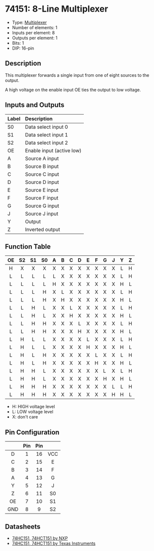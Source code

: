 # 74151: 8-Line Multiplexer

- Type: [Multiplexer](encoders_decoders.md)
- Number of elements: 1
- Inputs per element: 8
- Outputs per element: 1
- Bits: 1
- DIP: 16-pin

## Description

This multiplexer forwards a single input from one of eight sources to the output.

A high voltage on the enable input OE ties the output to low voltage.

## Inputs and Outputs

| Label | Description               |
|:----- |:------------------------- |
| S0    | Data select input 0       |
| S1    | Data select input 1       |
| S2    | Data select input 2       |
| OE    | Enable input (active low) |
| A     | Source A input            |
| B     | Source B input            |
| C     | Source C input            |
| D     | Source D input            |
| E     | Source E input            |
| F     | Source F input            |
| G     | Source G input            |
| J     | Source J input            |
| Y     | Output                    |
| Z     | Inverted output           |

## Function Table

| OE  | S2  | S1  | S0  | A   | B   | C   | D   | E   | F   | G   | J   | Y   | Z   |
|:---:|:---:|:---:|:---:|:---:|:---:|:---:|:---:|:---:|:---:|:----|:---:|:---:|:---:|
| H   | X   | X   | X   | X   | X   | X   | X   | X   | X   | X   | X   | L   | H   |
| L   | L   | L   | L   | L   | X   | X   | X   | X   | X   | X   | X   | L   | H   |
| L   | L   | L   | L   | H   | X   | X   | X   | X   | X   | X   | X   | H   | L   |
| L   | L   | L   | H   | X   | L   | X   | X   | X   | X   | X   | X   | L   | H   |
| L   | L   | L   | H   | X   | H   | X   | X   | X   | X   | X   | X   | H   | L   |
| L   | L   | H   | L   | X   | X   | L   | X   | X   | X   | X   | X   | L   | H   |
| L   | L   | H   | L   | X   | X   | H   | X   | X   | X   | X   | X   | H   | L   |
| L   | L   | H   | H   | X   | X   | X   | L   | X   | X   | X   | X   | L   | H   |
| L   | L   | H   | H   | X   | X   | X   | H   | X   | X   | X   | X   | H   | L   |
| L   | H   | L   | L   | X   | X   | X   | X   | L   | X   | X   | X   | L   | H   |
| L   | H   | L   | L   | X   | X   | X   | X   | H   | X   | X   | X   | H   | L   |
| L   | H   | L   | H   | X   | X   | X   | X   | X   | L   | X   | X   | L   | H   |
| L   | H   | L   | H   | X   | X   | X   | X   | X   | H   | X   | X   | H   | L   |
| L   | H   | H   | L   | X   | X   | X   | X   | X   | X   | L   | X   | L   | H   |
| L   | H   | H   | L   | X   | X   | X   | X   | X   | X   | H   | X   | H   | L   |
| L   | H   | H   | H   | X   | X   | X   | X   | X   | X   | X   | L   | L   | H   |
| L   | H   | H   | H   | X   | X   | X   | X   | X   | X   | X   | H   | H   | L   |

- H: HIGH voltage level
- L: LOW voltage level
- X: don't care

## Pin Configuration

|     | Pin | Pin |     |
|:---:|:---:|:---:|:---:|
| D   |   1 |  16 | VCC |
| C   |   2 |  15 | E   |
| B   |   3 |  14 | F   |
| A   |   4 |  13 | G   |
| Y   |   5 |  12 | J   |
| Z   |   6 |  11 | S0  |
| OE  |   7 |  10 | S1  |
| GND |   8 |   9 | S2  |


## Datasheets

- [74HC151, 74HCT151 by NXP](http://www.nxp.com/documents/data_sheet/74HC_HCT151_Q100.pdf)
- [74HC151, 74HCT151 by Texas Instruments](http://www.ti.com/lit/ds/symlink/sn74hc151.pdf)
